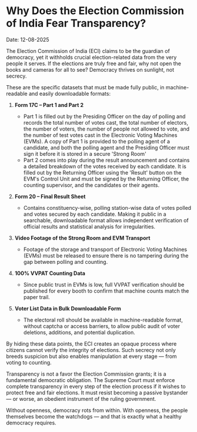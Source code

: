 # Why Does the Election Commission of India Fear Transparency?

Date: 12-08-2025


The Election Commission of India (ECI) claims to be the guardian of democracy, yet it withholds crucial election-related data from the very people it serves. If the elections are truly free and fair, why not open the books and cameras for all to see? Democracy thrives on sunlight, not secrecy.

These are the specific datasets that must be made fully public, in machine-readable and easily downloadable formats:

1. **Form 17C – Part 1 and Part 2**

   * Part 1 is filled out by the Presiding Officer on the day of polling and records the total number of votes cast, the total number of electors, the number of voters, the number of people not allowed to vote, and the number of test votes cast in the Electronic Voting Machines (EVMs).  A copy of Part 1 is provided to the polling agent of a candidate, and both the polling agent and the Presiding Officer must sign it before it is stored in a secure 'Strong Room'
   * Part 2 comes into play during the result announcement and contains a detailed breakdown of the votes received by each candidate. It is filled out by the Returning Officer using the 'Result' button on the EVM's Control Unit and must be signed by the Returning Officer, the counting supervisor, and the candidates or their agents.

2. **Form 20 – Final Result Sheet**

   * Contains constituency-wise, polling station-wise data of votes polled and votes secured by each candidate.
     Making it public in a searchable, downloadable format allows independent verification of official results and statistical analysis for irregularities.

3. **Video Footage of the Strong Room and EVM Transport**

   * Footage of the storage and transport of Electronic Voting Machines (EVMs) must be released to ensure there is no tampering during the gap between polling and counting.

4. **100% VVPAT Counting Data**

   * Since public trust in EVMs is low, full VVPAT verification should be published for every booth to confirm that machine counts match the paper trail.

5. **Voter List Data in Bulk Downloadable Form**

   * The electoral roll should be available in machine-readable format, without captcha or access barriers, to allow public audit of voter deletions, additions, and potential duplication.

By hiding these data points, the ECI creates an opaque process where citizens cannot verify the integrity of elections. Such secrecy not only breeds suspicion but also enables manipulation at every stage — from voting to counting.

Transparency is not a favor the Election Commission grants; it is a fundamental democratic obligation. The Supreme Court must enforce complete transparency in every step of the election process if it wishes to protect free and fair elections. It must resist becoming a passive bystander — or worse, an obedient instrument of the ruling government.

Without openness, democracy rots from within. With openness, the people themselves become the watchdogs — and that is exactly what a healthy democracy requires.
